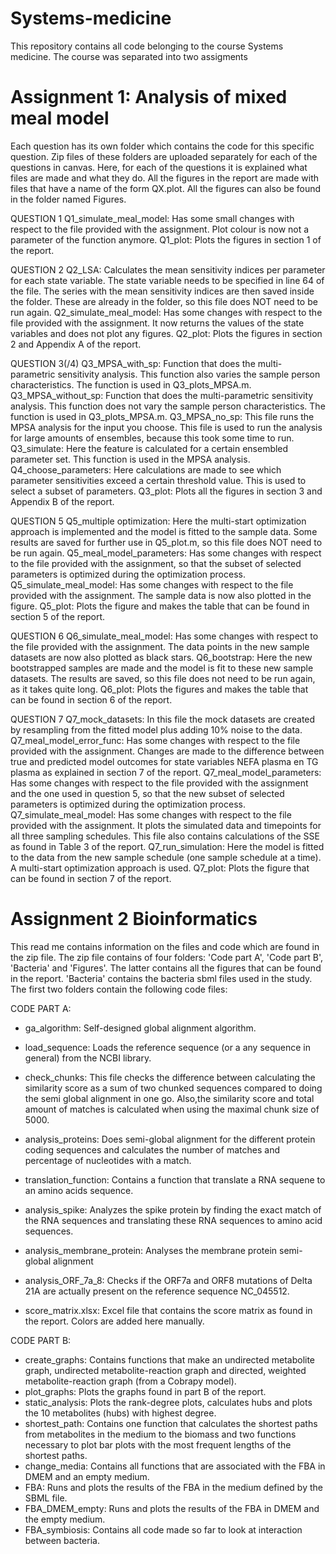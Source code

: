 # Systems-medicine

This repository contains all code belonging to the course Systems medicine. The course was separated into two assigments 


# Assignment 1: Analysis of mixed meal model

Each question has its own folder which contains the code for this specific question. Zip files of these folders are uploaded separately 
for each of the questions in canvas. Here, for each of the questions it is explained what files are made and what they do. All the 
figures in the report are made with files that have a name of the form QX.plot. All the figures can also be found in the folder named Figures.


QUESTION 1
Q1_simulate_meal_model: Has some small changes with respect to the file provided with the assignment. Plot colour is now not a parameter
                        of the function anymore.
Q1_plot: Plots the figures in section 1 of the report.


QUESTION 2
Q2_LSA: Calculates the mean sensitivity indices per parameter for each state variable. The state variable needs to be specified in line 
	64 of the file. The series with the mean sensitivity indices are then saved inside the folder. These are already in the folder, so 
	this file does NOT need to be run again. 
Q2_simulate_meal_model: Has some changes with respect to the file provided with the assignment. It now returns the values of the state
	                variables and does not plot any figures. 
Q2_plot: Plots the figures in section 2 and Appendix A of the report. 


QUESTION 3(/4)
Q3_MPSA_with_sp: Function that does the multi-parametric sensitivity analysis. This function also varies the sample person characteristics.
                 The function is used in Q3_plots_MPSA.m.
Q3_MPSA_without_sp: Function that does the multi-parametric sensitivity analysis. This function does not vary the sample person 
                    characteristics. The function is used in Q3_plots_MPSA.m.
Q3_MPSA_no_sp: This file runs the MPSA analysis for the input you choose. This file is used to run the analysis for large amounts of 
               ensembles, because this took some time to run. 
Q3_simulate: Here the feature is calculated for a certain ensembled parameter set. This function is used in the MPSA analysis. 
Q4_choose_parameters: Here calculations are made to see which parameter sensitivities exceed a certain threshold value. This is used to 
                      select a subset of parameters.
Q3_plot: Plots all the figures in section 3 and Appendix B of the report.


QUESTION 5
Q5_multiple optimization: Here the multi-start optimization approach is implemented and the model is fitted to the sample data. Some 
                          results are saved for further use in Q5_plot.m, so this file does NOT need to be run again.
Q5_meal_model_parameters: Has some changes with respect to the file provided with the assignment, so that the subset of selected 
                          parameters is optimized during the optimization process.
Q5_simulate_meal_model: Has some changes with respect to the file provided with the assignment. The sample data is now 
                        also plotted in the figure.
Q5_plot: Plots the figure and makes the table that can be found in section 5 of the report. 


QUESTION 6
Q6_simulate_meal_model: Has some changes with respect to the file provided with the assignment. The data points in the new sample datasets
                        are now also plotted as black stars. 
Q6_bootstrap: Here the new bootstrapped samples are made and the model is fit to these new sample datasets. The results are saved, so 
              this file does not need to be run again, as it takes quite long.
Q6_plot: Plots the figures and makes the table that can be found in section 6 of the report. 


QUESTION 7
Q7_mock_datasets: In this file the mock datasets are created by resampling from the fitted model plus adding 10% noise to the data.
Q7_meal_model_error_func: Has some changes with respect to the file provided with the assignment. Changes are made to the difference between 
                          true and predicted model outcomes for state variables NEFA plasma en TG plasma as explained in section 7 
                          of the report. 
Q7_meal_model_parameters: Has some changes with respect to the file provided with the assignment and the one used in question 5, 
                          so that the new subset of selected parameters is optimized during the optimization process.
Q7_simulate_meal_model: Has some changes with respect to the file provided with the assignment. It plots the simulated data and timepoints 
                        for all three sampling schedules. This file also contains calculations of the SSE as found in Table 3 of the report. 
Q7_run_simulation: Here the model is fitted to the data from the new sample schedule (one sample schedule at a time). A multi-start 
                   optimization approach is used. 
Q7_plot: Plots the figure that can be found in section 7 of the report. 




# Assignment 2 Bioinformatics

This read me contains information on the files and code which are found in the zip file. The zip file contains of four folders:
'Code part A', 'Code part B', 'Bacteria' and 'Figures'. The latter contains all the figures that can be found in the report. 'Bacteria'
contains the bacteria sbml files used in the study. The first two folders contain the following code files:

CODE PART A:
- ga_algorithm: Self-designed global alignment algorithm.
- load_sequence: Loads the reference sequence (or a any sequence in general) from the NCBI library. 
- check_chunks: This file checks the difference between calculating the similarity score as a sum of two chunked sequences
                compared to doing the semi global alignment in one go. Also,the similarity score and total 
                amount of matches is calculated when using the maximal chunk size of 5000. 
- analysis_proteins: Does semi-global alignment for the different protein coding sequences and calculates the number of matches and 
                     percentage of nucleotides with a match. 
- translation_function: Contains a function that translate a RNA sequene to an amino acids sequence.
- analysis_spike: Analyzes the spike protein by finding the exact match of the RNA sequences and translating these RNA sequences to 
                  amino acid sequences.
- analysis_membrane_protein: Analyses the membrane protein semi-global alignment
- analysis_ORF_7a_8: Checks if the ORF7a and ORF8 mutations of Delta 21A are actually present on the reference sequence NC_045512. 

- score_matrix.xlsx: Excel file that contains the score matrix as found in the report. Colors are added here manually. 

CODE PART B:
- create_graphs: Contains functions that make an undirected metabolite graph, undirected metabolite-reaction graph and directed, weighted
                 metabolite-reaction graph (from a Cobrapy model).
- plot_graphs: Plots the graphs found in part B of the report. 
- static_analysis: Plots the rank-degree plots, calculates hubs and plots the 10 metabolites (hubs) with highest degree.
- shortest_path: Contains one function that calculates the shortest paths from metabolites in the medium to the biomass and two functions
                 necessary to plot bar plots with the most frequent lengths of the shortest paths.  
- change_media: Contains all functions that are associated with the FBA in DMEM and an empty medium. 
- FBA: Runs and plots the results of the FBA in the medium defined by the SBML file.  
- FBA_DMEM_empty: Runs and plots the results of the FBA in DMEM and the empty medium.
- FBA_symbiosis: Contains all code made so far to look at interaction between bacteria. 
